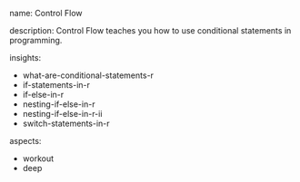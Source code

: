 name: Control Flow 

description: Control Flow teaches you how to use conditional statements in programming.

insights:
  - what-are-conditional-statements-r
  - if-statements-in-r
  - if-else-in-r
  - nesting-if-else-in-r
  - nesting-if-else-in-r-ii
  - switch-statements-in-r

aspects:
  - workout
  - deep